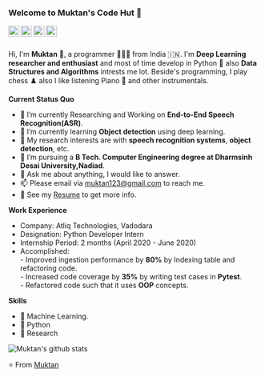 ### Welcome to Muktan's Code Hut 👋

<a href="https://www.linkedin.com/in/muktan-patel/">
  <img align="left" alt="LinkedIn" width="22px" src="https://cdn.jsdelivr.net/npm/simple-icons@3.1.0/icons/linkedin.svg" />
</a>
<a href="muktan123@gmail.com">
  <img align="left" alt="'Gmail" width="22px" src="https://cdn.jsdelivr.net/npm/simple-icons@3.1.0/icons/gmail.svg" />
</a>
<a href="https://leetcode.com/lovelybuggies/">
  <img align="left" alt="LeetCode" width="22px" src="https://api.iconify.design/simple-icons:codechef.svg" />
</a>
<a href="https://www.kaggle.com/muktan">
  <img align="left" alt="Kaggle" width="22px" src="https://cdn.jsdelivr.net/npm/simple-icons@3.1.0/icons/kaggle.svg" />
</a>

<br />
<br />

Hi, I'm <b>Muktan</b> 👋, a programmer 👨🏻‍💻 from India 🇮🇳. I'm <b>Deep Learning researcher and enthusiast</b> and most of time develop in Python 🐍 also <b>Data Structures and Algorithms</b> intrests me lot. Beside's programming, I play chess ♟️ also I like listening Piano 🎹 and other instrumentals.

**Current Status Quo**

- 🔭 I’m currently Researching and Working on <b>End-to-End Speech Recognition(ASR)</b>.
- 🌱 I’m currently learning <b>Object detection</b> using deep learning.
- 🤔 My research interests are with <b>speech recognition systems</b>, <b>object detection</b>, etc.
- 💼 I’m pursuing a <b>B Tech. Computer Engineering degree at Dharmsinh Desai University,Nadiad</b>.
- 💬 Ask me about anything, I would like to answer.
- 📫 Please email via muktan123@gmail.com to reach me.
- 👀 See my [Resume](https://drive.google.com/file/d/1GP0n8Z1O22N25Q0taJBvmZE0DxXl5vko/view?usp=sharing) to get more info.

**Work Experience**
- Company: Atliq Technologies, Vadodara
- Designation: Python Developer Intern
- Internship Period: 2 months (April 2020 - June 2020)
- Accomplished:<br/>
      - Improved ingestion performance by <b>80%</b> by Indexing table and refactoring code.<br/>
      - Increased code coverage by <b>35%</b> by writing test cases in <b>Pytest</b>.<br/>
      - Refactored code such that it uses <b>OOP</b> concepts.<br/>

**Skills**

- 🎯 Machine Learning.
- 🎯 Python
- 🎯 Research


![Muktan's github stats](https://github-readme-stats.vercel.app/api/?username=Muktan&show_icons=true&title_color=ffd1dc&icon_color=79ff97&text_color=ffd1dc&bg_color=151515)

⭐️ From [Muktan](https://github.com/Muktan)
